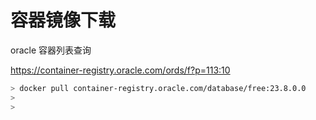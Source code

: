 
# 容器镜像下载

oracle 容器列表查询

https://container-registry.oracle.com/ords/f?p=113:10

```bash
> docker pull container-registry.oracle.com/database/free:23.8.0.0
>
>
```
